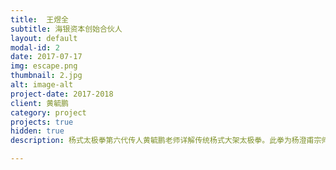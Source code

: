 ```yaml
---
title:  王煜全
subtitle: 海银资本创始合伙人
layout: default
modal-id: 2
date: 2017-07-17
img: escape.png
thumbnail: 2.jpg
alt: image-alt
project-date: 2017-2018
client: 黄毓鹏
category: project
projects: true
hidden: true
description: 杨式太极拳第六代传人黄毓鹏老师详解传统杨式大架太极拳。此拳为杨澄甫宗师传授崔毅士先生，崔毅士传张勇涛，张勇涛传黄毓鹏。全套路共126式，另称85式，计数方式不同，实为同一套拳。去掉重复，传统杨式太极拳共三十七个不同式名的动作。各大视频网站均可看到。

---
```

